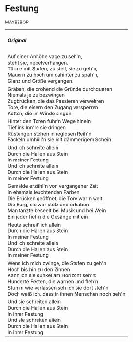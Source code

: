 # Festung

MAYBEBOP

<table>
  <tr>
    <td>
      <h5> Original </h5>
    </td>
  </tr>
  <tr>
    <td>
      Auf einer Anhöhe vage zu seh'n,<br />
      steht sie, nebelverhangen.<br />
      Türme mit Stufen, zu steil, sie zu geh'n,<br />
      Mauern zu hoch um dahinter zu späh'n,<br />
      Glanz und Größe vergangen.
    </td>
  </tr>
  <tr>
    <td>
      Gräben, die drohend die Gründe durchqueren<br />
      Niemals je zu bezwingen<br />
      Zugbrücken, die das Passieren verwehren<br />
      Tore, die eisern den Zugang versperren<br />
      Ketten, die im Winde singen
    </td>
  </tr>
  <tr>
    <td>
      Hinter den Toren führ'n Wege hinein<br />
      Tief ins Inn're sie dringen<br />
      Rüstungen stehen in reglosen Reih'n<br />
      Fackeln umhüll'n sie mit dämmerigem Schein
    </td>
  </tr>
  <tr>
    <td>
      Und ich schreite allein<br />
      Durch die Hallen aus Stein<br />
      In meiner Festung<br />
      Und ich schreite allein<br />
      Durch die Hallen aus Stein<br />
      In meiner Festung
    </td>
  </tr>
  <tr>
    <td>
      Gemälde erzähl'n von vergangener Zeit<br />
      In ehemals leuchtenden Farben<br />
      Die Brücken geöffnet, die Tore war'n weit<br />
      Die Burg, sie war stolz und erhaben<br />
      Man tanzte beseelt bei Musik und bei Wein<br />
      Ein jeder fiel in die Gesänge mit ein
    </td>
  </tr>
  <tr>
    <td>
      Heute schreit’ ich allein<br />
      Durch die Hallen aus Stein<br />
      In meiner Festung<br />
      Und ich schreite allein<br />
      Durch die Hallen aus Stein<br />
      In meiner Festung
    </td>
  </tr>
  <tr>
    <td>
      Wenn ich mich zwinge, die Stufen zu geh'n<br />
      Hoch bis hin zu den Zinnen<br />
      Kann ich sie dunkel am Horizont seh'n:<br />
      Hunderte Festen, die warnen und fleh'n<br />
      Stumm wie verlassen seh ich sie dort steh'n<br />
      Doch weiß ich, dass in ihnen Menschen noch geh'n
    </td>
  </tr>
  <tr>
    <td>
      Und sie schreiten allein<br />
      Durch die Hallen aus Stein<br />
      In ihrer Festung<br />
      Und sie schreiten allein<br />
      Durch die Hallen aus Stein<br />
      In ihrer Festung
    </td>
  </tr>
</table>
